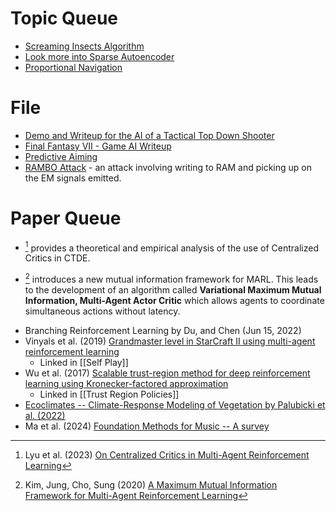 

# Topic Queue
* [Screaming Insects Algorithm](https://www.youtube.com/watch?v=Yu7sF9rcVJY)
* [Look more into Sparse Autoencoder](https://www.youtube.com/watch?v=9-Jl0dxWQs8)
* [Proportional Navigation](https://en.wikipedia.org/wiki/Proportional_navigation)

# File
* [Demo and Writeup for the AI of a Tactical Top Down Shooter](https://www.gamedev.net/blogs/entry/2267533-close-quarters-development-realistic-combat-ai-part-i/)
* [Final Fantasy VII - Game AI Writeup](https://gamefaqs.gamespot.com/ps/197341-final-fantasy-vii/faqs/31903)
* [Predictive Aiming](https://yal.cc/simplest-possible-predictive-aiming/)
* [RAMBO Attack](https://www.youtube.com/watch?v=ihtAijebU-M) - an attack involving writing to RAM and picking up on the EM signals emitted. 


# Paper Queue
* [^lyu_2023] provides a theoretical and empirical analysis of the use of Centralized Critics in CTDE.

[^Lyu_2023]: Lyu et al. (2023) [On Centralized Critics in Multi-Agent Reinforcement Learning](https://dl.acm.org/doi/pdf/10.1613/jair.1.14386) 

* [^Kim_2023]   introduces a new mutual information framework for MARL. This leads to the development of an algorithm called **Variational Maximum Mutual Information, Multi-Agent Actor Critic** which allows agents to coordinate simultaneous actions without latency. 

[^Kim_2023]: Kim, Jung, Cho, Sung (2020) [A Maximum Mutual Information Framework for Multi-Agent Reinforcement Learning](https://arxiv.org/pdf/2006.02732)

* Branching Reinforcement Learning by Du, and Chen (Jun 15, 2022) 
* Vinyals et al. (2019) [Grandmaster level in StarCraft II using multi-agent reinforcement learning](https://www.seas.upenn.edu/~cis520/papers/RL_for_starcraft.pdf) 
	* Linked in [[Self Play]]
* Wu et al. (2017) [Scalable trust-region method for deep reinforcement learning using Kronecker-factored approximation](https://arxiv.org/pdf/1708.05144.pdf)
	* Linked in [[Trust Region Policies]]
* [Ecoclimates -- Climate-Response Modeling of Vegetation by Palubicki et al. (2022)](https://storage.googleapis.com/pirk.io/papers/Palubicki.etal-2022-Ecoclimates.pdf)
* Ma et al. (2024) [Foundation Methods for Music -- A survey](https://arxiv.org/pdf/2408.14340v2)

